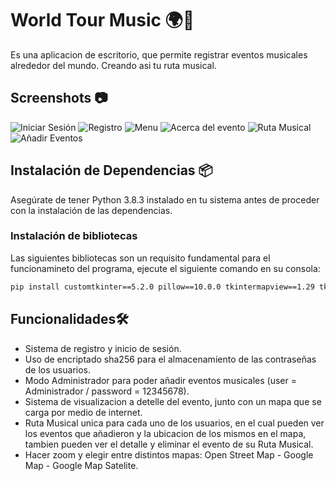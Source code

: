 
# World Tour Music 🌍🎵

Es una aplicacion de escritorio, que permite registrar eventos musicales alrededor del mundo.
Creando asi tu ruta musical.




## Screenshots 📷

![Iniciar Sesión](resource/screenshots/screenshot1.png)
![Registro](resource/screenshots/screenshot2.png)
![Menu](resource/screenshots/screenshot3.png)
![Acerca del evento](resource/screenshots/screenshot4.png)
![Ruta Musical](resource/screenshots/screenshot5.png)
![Añadir Eventos](resource/screenshots/screenshot6.png)


## Instalación de Dependencias 📦

Asegúrate de tener Python 3.8.3 instalado en tu sistema antes de proceder con la instalación de las dependencias.

### Instalación de bibliotecas

Las siguientes bibliotecas son un requisito fundamental para el funcionamineto del programa, ejecute el siguiente comando en su consola:

```bash
pip install customtkinter==5.2.0 pillow==10.0.0 tkintermapview==1.29 tkcalendar==1.6.1
```
    
## Funcionalidades🛠️

- Sistema de registro y inicio de sesión.
- Uso de encriptado sha256 para el almacenamiento de las contraseñas de los usuarios.
- Modo Administrador para poder añadir eventos musicales (user = Administrador / password = 12345678).
- Sistema de visualizacion a detelle del evento, junto con un mapa que se carga por medio de internet.
- Ruta Musical unica para cada uno de los usuarios, en el cual pueden ver los eventos que añadieron y la ubicacion de los mismos en el mapa, tambien pueden ver el detalle y eliminar el evento de su Ruta Musical.
- Hacer zoom y elegir entre distintos mapas: Open Street Map - Google Map - Google Map Satelite.
